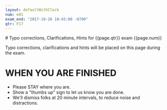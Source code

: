 ```yaml
---
layout: defaultWithClock
num: e01
exam_end: "2017-10-26 10:45:00 -0700"
qtr: F17
---
```


<!-- {% include exam_clock.html %} -->

<div style="clear:both;" markdown="1">
# Typo corrections, Clarifications, Hints for {{page.qtr}} exam {{page.num}}

</div>

Typo corrections, clarifications and hints will be placed on this page during the exam.

# WHEN YOU ARE FINISHED

* Please STAY where you are.   
* Show a "thumbs up" sign to let us know you are done.
* We'll dismiss folks at 20 minute intervals, to reduce noise and distractions.


<div style="font-size:170%" markdown="1">

</div>

